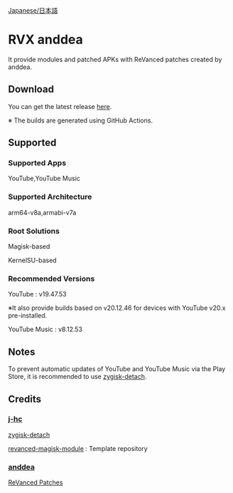 [Japanese/日本語](README_JP.md)

# RVX anddea

It provide modules and patched APKs with ReVanced patches created by anddea.

## Download
You can get the latest release [here](https://github.com/Sanka1610/RVX-anddea-Module/releases/).

※ The builds are generated using GitHub Actions.

## Supported

### Supported Apps

YouTube,YouTube Music

### Supported Architecture

arm64-v8a,armabi-v7a

### Root Solutions

Magisk-based

KernelSU-based

### Recommended Versions

YouTube : v19.47.53

※It also provide builds based on v20.12.46 for devices with YouTube v20.x pre-installed.

YouTube Music : v8.12.53

## Notes

To prevent automatic updates of YouTube and YouTube Music via the Play Store, it is recommended to use [zygisk-detach](https://github.com/j-hc/zygisk-detach).

## Credits

### [**j-hc**](https://github.com/j-hc)

[zygisk-detach](https://github.com/j-hc/zygisk-detach)

[revanced-magisk-module](https://github.com/j-hc/revanced-magisk-module) : Template repository

### [**anddea**](https://github.com/anddea)

[ReVanced Patches](https://github.com/anddea/revanced-patches)
